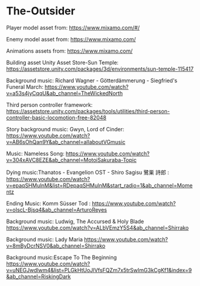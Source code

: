 # The-Outsider
 Player model asset from: https://www.mixamo.com/#/
 
 Enemy model asset from: https://www.mixamo.com/
 
 Animations assets from: https://www.mixamo.com/
 
 Building asset Unity Asset Store-Sun Temple: https://assetstore.unity.com/packages/3d/environments/sun-temple-115417
 
 Background music: Richard Wagner - Götterdämmerung - Siegfried's Funeral March: https://www.youtube.com/watch?v=a53s4jyCqqU&ab_channel=TheWickedNorth
 
 Third person controller framework: https://assetstore.unity.com/packages/tools/utilities/third-person-controller-basic-locomotion-free-82048
 
 Story background music: Gwyn, Lord of Cinder: https://www.youtube.com/watch?v=AB6sOhQan9Y&ab_channel=allaboutVGmusic
 
 Music: Nameless Song: https://www.youtube.com/watch?v=304xAVC8EZE&ab_channel=MotoiSakuraba-Topic
 
 Dying music:Thanatos - Evangelion OST - Shiro Sagisu 鷺巣 詩郎 : https://www.youtube.com/watch?v=epaqSHMulnM&list=RDepaqSHMulnM&start_radio=1&ab_channel=Momentz
 
 Ending Music: Komm Süsser Tod : https://www.youtube.com/watch?v=oIscL-Bjsq4&ab_channel=ArturoReyes

 Background music: Ludwig, The Accursed & Holy Blade https://www.youtube.com/watch?v=ALbVEmzY5S4&ab_channel=Shirrako
 
 Background music: Lady Maria https://www.youtube.com/watch?v=8mByDcrNSV0&ab_channel=Shirrako

 Background music:Escape To The Beginning https://www.youtube.com/watch?v=uNEGJwdlwm4&list=PLGkHtUoJlVfsFQZm7x5trSwImG3kCgKf1&index=9&ab_channel=RiskingDark
